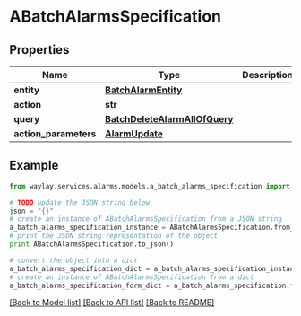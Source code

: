 # ABatchAlarmsSpecification


## Properties

Name | Type | Description | Notes
------------ | ------------- | ------------- | -------------
**entity** | [**BatchAlarmEntity**](BatchAlarmEntity.md) |  | 
**action** | **str** |  | 
**query** | [**BatchDeleteAlarmAllOfQuery**](BatchDeleteAlarmAllOfQuery.md) |  | 
**action_parameters** | [**AlarmUpdate**](AlarmUpdate.md) |  | 

## Example

```python
from waylay.services.alarms.models.a_batch_alarms_specification import ABatchAlarmsSpecification

# TODO update the JSON string below
json = "{}"
# create an instance of ABatchAlarmsSpecification from a JSON string
a_batch_alarms_specification_instance = ABatchAlarmsSpecification.from_json(json)
# print the JSON string representation of the object
print ABatchAlarmsSpecification.to_json()

# convert the object into a dict
a_batch_alarms_specification_dict = a_batch_alarms_specification_instance.to_dict()
# create an instance of ABatchAlarmsSpecification from a dict
a_batch_alarms_specification_form_dict = a_batch_alarms_specification.from_dict(a_batch_alarms_specification_dict)
```
[[Back to Model list]](../README.md#documentation-for-models) [[Back to API list]](../README.md#documentation-for-api-endpoints) [[Back to README]](../README.md)


